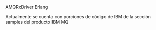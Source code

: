 AMQRxDriver Erlang


Actualmente se cuenta con porciones de código de IBM de la sección samples del producto IBM MQ

